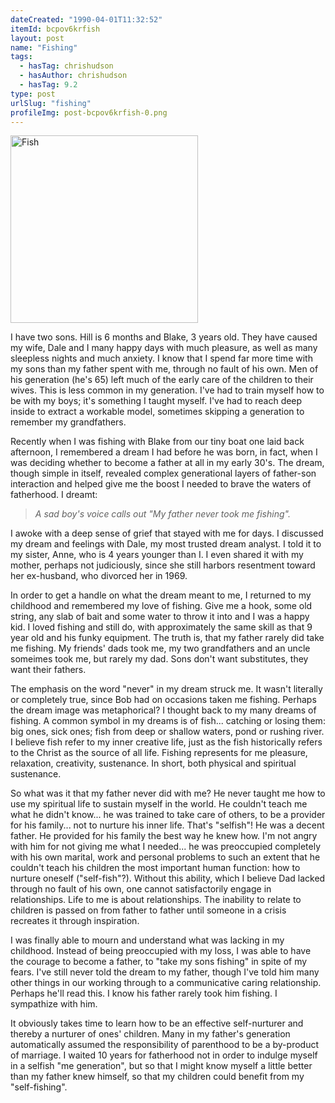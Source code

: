 ```yaml
---
dateCreated: "1990-04-01T11:32:52"
itemId: bcpov6krfish
layout: post
name: "Fishing"
tags:
  - hasTag: chrishudson
  - hasAuthor: chrishudson
  - hasTag: 9.2
type: post
urlSlug: "fishing"
profileImg: post-bcpov6krfish-0.png
---
```


<img src="../images/post-bcpov6krfish-0.png" width="300" height="auto" alt="Fish"/>

I have two sons. Hill is 6 months and Blake, 3 years old. They have caused my wife, Dale and I many happy days with much pleasure, as well as many sleepless nights and much anxiety. I know that I spend far more time with my sons than my father spent with me, through no fault of his own. Men of his generation (he's 65) left much of the early care of the children to their wives. This is less common in my generation. I've had to train myself how to be with my boys; it's something I taught myself. I've had to reach deep inside to extract a workable model, sometimes skipping a generation to remember my grandfathers. 

Recently when I was fishing with Blake from our tiny boat one laid back afternoon, I remembered a dream I had before he was born, in fact, when I was deciding whether to become a father at all in my early 30's. The dream, though simple in itself, revealed complex generational layers of father-son interaction and helped give me the boost I needed to brave the waters of fatherhood. I dreamt:

> *A sad boy's voice calls out "My father never took me fishing".* 

I awoke with a deep sense of grief that stayed with me for days. I discussed my dream and feelings with Dale, my most trusted dream analyst. I told it to my sister, Anne, who is 4 years younger than I. I even shared it with my mother, perhaps not judiciously, since she still harbors resentment toward her ex-husband, who divorced her in 1969.

In order to get a handle on what the dream meant to me, I returned to my childhood and remembered my love of fishing. Give me a hook, some old string, any slab of bait and some water to throw it into and I was a happy kid. I loved fishing and still do, with approximately the same skill as that 9 year old and his funky equipment. The truth is, that my father rarely did take me fishing. My friends' dads took me, my two grandfathers and an uncle someimes took me, but rarely my dad. Sons don't want substitutes, they want their fathers.

The emphasis on the word "never" in my dream struck me. It wasn't literally or completely true, since Bob had on occasions taken me fishing. Perhaps the dream image was metaphorical? I thought back to my many dreams of fishing. A common symbol in my dreams is of fish... catching or losing them: big ones, sick ones; fish from deep or shallow waters, pond or rushing river. I believe fish refer to my inner creative life, just as the fish historically refers to the Christ as the source of all life. Fishing represents for me pleasure, relaxation, creativity, sustenance. In short, both physical and spiritual sustenance.

So what was it that my father never did with me? He never taught me how to use my spiritual life to sustain myself in the world. He couldn't teach me what he didn't know... he was trained to take care of others, to be a provider for his family... not to nurture his inner life. That's "selfish"! He was a decent father. He provided for his family the best way he knew how. I'm not angry with him for not giving me what I needed... he was preoccupied completely with his own marital, work and personal problems to such an extent that he couldn't teach his children the most important human function: how to nurture oneself ("self-fish"?). Without this ability, which I believe Dad lacked through no fault of his own, one cannot satisfactorily engage in relationships. Life to me is about relationships. The inability to relate to children is passed on from father to father until someone in a crisis recreates it through inspiration. 

I was finally able to mourn and understand what was lacking in my childhood. Instead of being preoccupied with my loss, I was able to have the courage to become a father, to "take my sons fishing" in spite of my fears. I've still never told the dream to my father, though I've told him many other things in our working through to a communicative caring relationship. Perhaps he'll read this. I know his father rarely took him fishing. I sympathize with him. 

It obviously takes time to learn how to be an effective self-nurturer and thereby a nurturer of ones' children. Many in my father's generation automatically assumed the responsibility of parenthood to be a by-product of marriage. I waited 10 years for fatherhood not in order to indulge myself in a selfish "me generation", but so that I might know myself a little better than my father knew himself, so that my children could benefit from my "self-fishing".